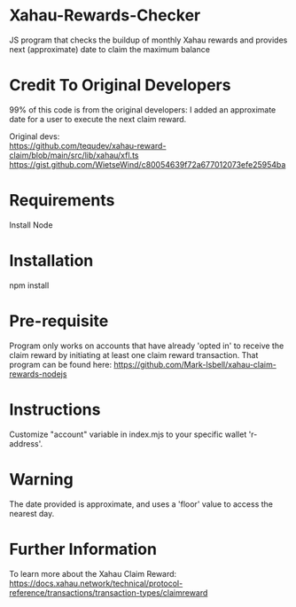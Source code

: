 # Xahau-Rewards-Checker
JS program that checks the buildup of monthly Xahau rewards and provides next (approximate) date to claim the maximum balance

# Credit To Original Developers
99% of this code is from the original developers: I added an approximate date for a user to execute the next claim reward. 

Original devs:  
https://github.com/tequdev/xahau-reward-claim/blob/main/src/lib/xahau/xfl.ts
https://gist.github.com/WietseWind/c80054639f72a677012073efe25954ba 

# Requirements 
Install Node 

# Installation
npm install

# Pre-requisite
Program only works on accounts that have already 'opted in' to receive the claim reward by initiating at least one claim reward transaction. 
That program can be found here:  https://github.com/Mark-Isbell/xahau-claim-rewards-nodejs 

# Instructions 
Customize "account" variable in index.mjs to your specific wallet 'r-address'.

# Warning 
The date provided is approximate, and uses a 'floor' value to access the nearest day.  

# Further Information
To learn more about the Xahau Claim Reward: https://docs.xahau.network/technical/protocol-reference/transactions/transaction-types/claimreward 


